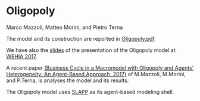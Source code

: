 # Oligopoly


Marco Mazzoli, Matteo Morini, and Pietro Terna

The model and its construction are reported in [Oligopoly.pdf](Oligopoly.pdf).

We have also the [slides](slides_of_a_presentazione_of_the_model.pdf) of the presentation of the Oligopoly model at [WEHIA 2017](http://www.wehia2017.com).

A recent paper [(Business Cycle in a Macromodel with Oligopoly and Agents' Heterogeneity: An Agent-Based Approach, 2017)](https://link.springer.com/epdf/10.1007/s40797-017-0058-y) of M.Mazzoli, M.Morini, and P.Terna, is analyses the model and its results.

The Oligopoly model uses [SLAPP](https://terna.github.io/SLAPP/) as its agent-based modeling shell.
